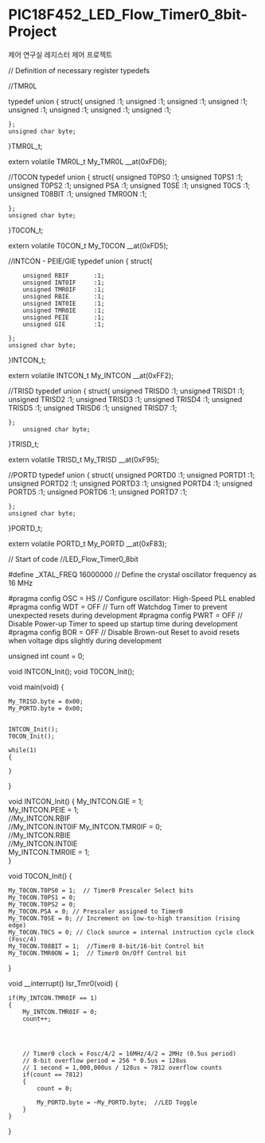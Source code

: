 # PIC18F452_LED_Flow_Timer0_8bit-Project
제어 연구실 레지스터 제어 프로젝트


// Definition of necessary register typedefs

//TMR0L

typedef union 
{
    struct{
        unsigned            :1;
        unsigned            :1;
        unsigned            :1;
        unsigned            :1;
        unsigned            :1;
        unsigned            :1;
        unsigned            :1;
        unsigned            :1;

    };
    unsigned char byte;
}TMR0L_t;

extern volatile TMR0L_t My_TMR0L               __at(0xFD6);

//T0CON
typedef union 
{
    struct{
        unsigned T0PS0      :1;
        unsigned T0PS1      :1;
        unsigned T0PS2      :1;
        unsigned PSA        :1;
        unsigned T0SE       :1;
        unsigned T0CS       :1;
        unsigned T08BIT     :1;
        unsigned TMR0ON     :1;

    };
    unsigned char byte;
}T0CON_t;

extern volatile T0CON_t My_T0CON                __at(0xFD5);

//INTCON - PEIE/GIE
typedef union 
{
    struct{

        unsigned RBIF       :1;
        unsigned INT0IF     :1;
        unsigned TMR0IF     :1;
        unsigned RBIE       :1;
        unsigned INT0IE     :1;
        unsigned TMR0IE     :1;
        unsigned PEIE       :1;
        unsigned GIE        :1;

    };
    unsigned char byte;
}INTCON_t;

extern volatile INTCON_t My_INTCON              __at(0xFF2);

//TRISD
typedef union 
{
    struct{
        unsigned TRISD0     :1;
        unsigned TRISD1     :1;
        unsigned TRISD2     :1;
        unsigned TRISD3     :1;
        unsigned TRISD4     :1;
        unsigned TRISD5     :1;
        unsigned TRISD6     :1;
        unsigned TRISD7     :1;

    };
        unsigned char byte;
}TRISD_t;

extern volatile TRISD_t My_TRISD               __at(0xF95);

//PORTD
typedef union 
{
    struct{
        unsigned PORTD0     :1;
        unsigned PORTD1     :1;
        unsigned PORTD2     :1;
        unsigned PORTD3     :1;
        unsigned PORTD4     :1;
        unsigned PORTD5     :1;
        unsigned PORTD6     :1;
        unsigned PORTD7     :1;

    };
    unsigned char byte;
}PORTD_t;

extern volatile PORTD_t My_PORTD               __at(0xF83);


// Start of code //LED_Flow_Timer0_8bit

#define _XTAL_FREQ 16000000   // Define the crystal oscillator frequency as 16 MHz

#pragma config OSC = HS     // Configure oscillator: High-Speed PLL enabled
#pragma config WDT = OFF    // Turn off Watchdog Timer to prevent unexpected resets during development
#pragma config PWRT = OFF   // Disable Power-up Timer to speed up startup time during development
#pragma config BOR = OFF    // Disable Brown-out Reset to avoid resets when voltage dips slightly during development


unsigned int count = 0;


void INTCON_Init();
void T0CON_Init();




void main(void) {
    
    My_TRISD.byte = 0x00;
    My_PORTD.byte = 0x00;
    

    INTCON_Init();
    T0CON_Init();

    while(1)
    {

    }

}




void INTCON_Init() 
{
    My_INTCON.GIE = 1;   
    My_INTCON.PEIE = 1;  
    //My_INTCON.RBIF      
    //My_INTCON.INT0IF
    My_INTCON.TMR0IF = 0;     
    //My_INTCON.RBIE      
    //My_INTCON.INT0IE    
    My_INTCON.TMR0IE = 1;  
}



void T0CON_Init()
{

    My_T0CON.T0PS0 = 1;  // Timer0 Prescaler Select bits
    My_T0CON.T0PS1 = 0;
    My_T0CON.T0PS2 = 0; 
    My_T0CON.PSA = 0; // Prescaler assigned to Timer0
    My_T0CON.T0SE = 0; // Increment on low-to-high transition (rising edge)
    My_T0CON.T0CS = 0; // Clock source = internal instruction cycle clock (Fosc/4)
    My_T0CON.T08BIT = 1;  //Timer0 8-bit/16-bit Control bit
    My_T0CON.TMR0ON = 1;  // Timer0 On/Off Control bit 

}


void __interrupt() Isr_Tmr0(void)
{
    
    if(My_INTCON.TMR0IF == 1)
    {
        My_INTCON.TMR0IF = 0;
        count++;
        



        // Timer0 clock = Fosc/4/2 = 16MHz/4/2 = 2MHz (0.5us period)
        // 8-bit overflow period = 256 * 0.5us = 128us
        // 1 second = 1,000,000us / 128us ≈ 7812 overflow counts
        if(count == 7812)
        {
            count = 0;
           
            My_PORTD.byte = ~My_PORTD.byte;  //LED Toggle
        }
    }
}
